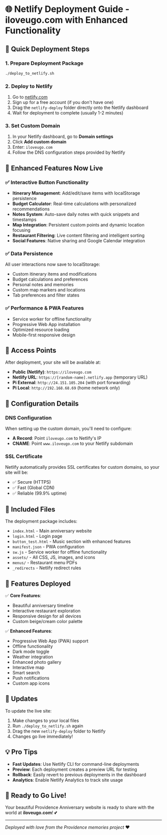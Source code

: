 # 🌐 Netlify Deployment Guide - iloveugo.com with Enhanced Functionality

## 🚀 Quick Deployment Steps

### 1. Prepare Deployment Package
```bash
./deploy_to_netlify.sh
```

### 2. Deploy to Netlify
1. Go to [netlify.com](https://netlify.com)
2. Sign up for a free account (if you don't have one)
3. Drag the `netlify-deploy` folder directly onto the Netlify dashboard
4. Wait for deployment to complete (usually 1-2 minutes)

### 3. Set Custom Domain
1. In your Netlify dashboard, go to **Domain settings**
2. Click **Add custom domain**
3. Enter: `iloveugo.com`
4. Follow the DNS configuration steps provided by Netlify

## 🎯 Enhanced Features Now Live

### ✅ Interactive Button Functionality
- **Itinerary Management**: Add/edit/save items with localStorage persistence
- **Budget Calculator**: Real-time calculations with personalized recommendations
- **Notes System**: Auto-save daily notes with quick snippets and timestamps
- **Map Integration**: Persistent custom points and dynamic location focusing
- **Restaurant Filtering**: Live content filtering and intelligent sorting
- **Social Features**: Native sharing and Google Calendar integration

### ✅ Data Persistence
All user interactions now save to localStorage:
- Custom itinerary items and modifications
- Budget calculations and preferences
- Personal notes and memories
- Custom map markers and locations
- Tab preferences and filter states

### ✅ Performance & PWA Features
- Service worker for offline functionality
- Progressive Web App installation
- Optimized resource loading
- Mobile-first responsive design

## 📡 Access Points

After deployment, your site will be available at:

- **Public (Netlify)**: `https://iloveugo.com`
- **Netlify URL**: `https://[random-name].netlify.app` (temporary URL)
- **Pi External**: `http://24.151.105.204` (with port forwarding)
- **Pi Local**: `http://192.168.68.69` (home network only)

## 🔧 Configuration Details

### DNS Configuration
When setting up the custom domain, you'll need to configure:
- **A Record**: Point `iloveugo.com` to Netlify's IP
- **CNAME**: Point `www.iloveugo.com` to your Netlify subdomain

### SSL Certificate
Netlify automatically provides SSL certificates for custom domains, so your site will be:
- ✅ Secure (HTTPS)
- ✅ Fast (Global CDN)
- ✅ Reliable (99.9% uptime)

## 📁 Included Files

The deployment package includes:
- `index.html` - Main anniversary website
- `login.html` - Login page
- `button_test.html` - Music section with enhanced features
- `manifest.json` - PWA configuration
- `sw.js` - Service worker for offline functionality
- `assets/` - All CSS, JS, images, and icons
- `menus/` - Restaurant menu PDFs
- `_redirects` - Netlify redirect rules

## 🎯 Features Deployed

✅ **Core Features**:
- Beautiful anniversary timeline
- Interactive restaurant exploration
- Responsive design for all devices
- Custom beige/cream color palette

✅ **Enhanced Features**:
- Progressive Web App (PWA) support
- Offline functionality
- Dark mode toggle
- Weather integration
- Enhanced photo gallery
- Interactive map
- Smart search
- Push notifications
- Custom app icons

## 🔄 Updates

To update the live site:
1. Make changes to your local files
2. Run `./deploy_to_netlify.sh` again
3. Drag the new `netlify-deploy` folder to Netlify
4. Changes go live immediately!

## 💡 Pro Tips

- **Fast Updates**: Use Netlify CLI for command-line deployments
- **Preview**: Each deployment creates a preview URL for testing
- **Rollback**: Easily revert to previous deployments in the dashboard
- **Analytics**: Enable Netlify Analytics to track site usage

## 🍓 Ready to Go Live!

Your beautiful Providence Anniversary website is ready to share with the world at **iloveugo.com**! 💕

---
*Deployed with love from the Providence memories project* ❤️
